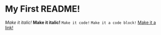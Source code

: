 # My First README!

*Make it italic!*
**Make it italic!**
`Make it code!`
```Make it a code block!```
[Make it a link!](https://google.com)

